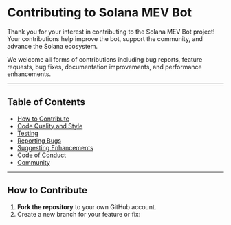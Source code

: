 # Contributing to Solana MEV Bot

Thank you for your interest in contributing to the Solana MEV Bot project! Your contributions help improve the bot, support the community, and advance the Solana ecosystem.

We welcome all forms of contributions including bug reports, feature requests, bug fixes, documentation improvements, and performance enhancements.

---

## Table of Contents

- [How to Contribute](#how-to-contribute)
- [Code Quality and Style](#code-quality-and-style)
- [Testing](#testing)
- [Reporting Bugs](#reporting-bugs)
- [Suggesting Enhancements](#suggesting-enhancements)
- [Code of Conduct](#code-of-conduct)
- [Community](#community)

---

## How to Contribute

1. **Fork the repository** to your own GitHub account.
2. Create a new branch for your feature or fix:
